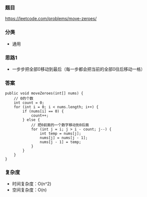 ### 题目
https://leetcode.com/problems/move-zeroes/

### 分类
* 通用

### 思路1
* 一步步把全部0移动到最后（每一步都会把当前的全部0往后移动一格）

### 答案
```
public void moveZeroes(int[] nums) {
    // 0的个数
    int count = 0;
    for (int i = 0; i < nums.length; i++) {
        if (nums[i] == 0) {
            count++;
        } else {
            // 把0前面的一个数字移动到0后面
            for (int j = i; j > i - count; j--) {
                int temp = nums[j];
                nums[j] = nums[j - 1];
                nums[j - 1] = temp;
            }
        }
    }
}
```

### 复杂度
* 时间复杂度：O(n^2)
* 空间复杂度：O(n)
